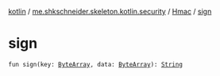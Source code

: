 [kotlin](../../index.md) / [me.shkschneider.skeleton.kotlin.security](../index.md) / [Hmac](index.md) / [sign](./sign.md)

# sign

`fun sign(key: `[`ByteArray`](https://kotlinlang.org/api/latest/jvm/stdlib/kotlin/-byte-array/index.html)`, data: `[`ByteArray`](https://kotlinlang.org/api/latest/jvm/stdlib/kotlin/-byte-array/index.html)`): `[`String`](https://kotlinlang.org/api/latest/jvm/stdlib/kotlin/-string/index.html)